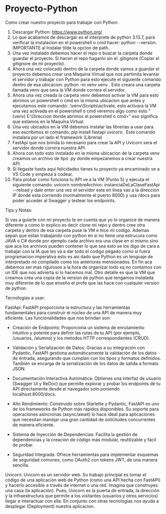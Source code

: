 # Proyecto-Python
Como crear nuestro proyecto para trabajar con Python:

1. Descargar Python: https://www.python.org/
2. Lo que acabamos de descargar es el interprete de python 3.13.7, para verificar la instalacion en el powershell o cmd hacer: python --version. IMPORTANTE al Instalar tilde la opcion de path.
3. Una vez instalado debemos hacer el repo o buscar la carpeta donde guardar el proyecto. Si hacen el repo haganlo sin el .gitignore (Copiar el gitignore de mi proyecto).
4. Ahora una vez colocado dentro de la carpeta donde vamos a guardar el proyecto debemos crear una Maquina Virtual que nos pertimita levantar el servidor y trabajar con Python para esto ejecute el siguiente comando dentro de esa ubicacion: python -m venv venv . Esto creara una carpeta llamada venv que sera la VM donde correra el servidor.
5. Ahora una vez creada la carpeta venv debemos activar la VM para esto abrimos un powershell o cmd en la misma ubicacion que antes y ejecutamos este comando: .\venv\Scripts\activate, esto activara la VM una vez activada en el powershell o cmd veremos algo como esto "(venv) E:\Direccion donde abrimos el powershell o cmd>" eso significa que estamos en la Maquina Virtual.
6. Una vez ubicados en la VM debemos instalar las librerias a usar para eso escribimos el comando: pip install fastapi uvicorn . Este comando instalara por un lado el framework (Libreria)
7. FastApi que nos brinda lo necesario para crear la API y Uvicorn sera el servidor donde correra nuestra API.
8. Ahora con todo esto instalado en la misma ubicacion de la carpeta venv creamos un archivo de tipo .py donde empezaremos a crear nuestra API.
9. Si llegaste hasta aqui felicidades tienes tu proyecto ya encaminado ve a VS Code y empieza a codear.
10. Para probar como funciona tu API ve a la VM (Punto 5) y ejecuta el siguiente comando: uvicorn nombreArchivo: instanciaDeLaClaseFastApi --reload y dale enter una vez el servidor este en linea vas a la direccion IP donde esta corriendo (normalmente el puerto 8000) y usa /docs para poder acceder al Swagger y testear los endpoints.

Tips y Notas:

Si vas a guiarte con mi proyecto te en cuenta que yo lo organice de manera diferente a como lo explico es decir clone mi repo y dentro cree otra carpeta y dentro de esa carpeta puse la VM e hice mi codigo. Ademas sepan que estan trabajando con python en si no tiene una estrucura como JAVA o C# donde por ejemplo cada archivo era una clase en si mismo sino que aca los archivos pueden contener lo que sea esto se los digo de cara a trabajar con la IA que les va a dar todo el codigo pegado como si fuera programacion imperativa esto es asi dado que Python es un lenguaje de interpretado no compilado como los anteriores mensionados. En fin aca debemos ser mas rigurosos a la hora de organizar todo xq no contamos con un IDE que nos advierta si lo hacemos mal. Otro detalle es que la VM que creamos crea una copia de la version de python que tengamos instalada muy diferente de lo que enseño el profe que las hace con cualquier version de python.

Tecnologias a usar:

FastApi: FastAPI proporciona la estructura y las herramientas fundamentales para construir el núcleo de una API de manera muy eficiente. Las funcionalidades que nos brindan son:

 - Creación de Endpoints: Proporciona un sistema de enrutamiento intuitivo y potente para definir las rutas de tu API (por ejemplo, /usuarios, /alumno) y los metodos HTTP correspondientes (CRUD).

 - Validación y Serialización de Datos: Gracias a su integración con Pydantic, FastAPI gestiona automáticamente la validación de los datos de entrada, asegurando que cumplan con los tipos y formatos definidos. También se encarga de la serialización de los datos de salida a formato JSON.
 
 - Documentación Interactiva Automática: Obtienes una interfaz de usuario (Swagger UI y ReDoc) que permite explorar y probar los endpoints de tu API directamente desde el navegador solo poniendo localhost:8000/docs.

 - Alto Rendimiento: Construido sobre Starlette y Pydantic, FastAPI es uno de los frameworks de Python más rápidos disponibles. Su soporte para operaciones asíncronas (async/await) lo hace ideal para aplicaciones que necesitan manejar una gran cantidad de solicitudes concurrentes de manera eficiente.

 - Sistema de Inyección de Dependencias: Facilita la gestión de dependencias y la creación de código más modular, reutilizable y fácil de probar.

 - Seguridad Integrada: Ofrece herramientas para implementar esquemas de seguridad comunes, como OAuth2 con tokens JWT, de una manera sencilla.

Uvicorn: Uvicorn es un servidor web. Su trabajo principal es tomar el código de una aplicación web de Python (como una API hecha con FastAPI) y hacerlo accesible a través de internet o una red. Imagina que construyes una casa (la aplicación). Pues, Uvicorn es la puerta de entrada, la dirección y la infraestructura que permite a los visitantes (usuarios y otros servicios) llegar e interactuar con ella. En conjunto con otras tecnologias nos ayuda a desplegar (Deployment) nuestra aplicacion.
